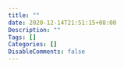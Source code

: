 ```yaml
---
title: ""
date: 2020-12-14T21:51:15+08:00
Description: ""
Tags: []
Categories: []
DisableComments: false
---
```

